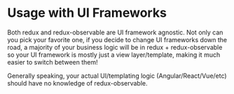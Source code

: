 # Usage with UI Frameworks

Both redux and redux-observable are UI framework agnostic. Not only can you pick your favorite one, if you decide to change UI frameworks down the road, a majority of your business logic will be in redux + redux-observable so your UI framework is mostly just a view layer/template, making it much easier to switch between them!

Generally speaking, your actual UI/templating logic (Angular/React/Vue/etc) should have no knowledge of redux-observable.
